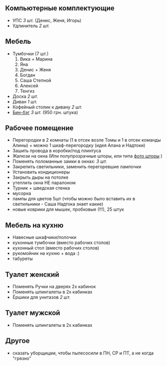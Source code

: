 ## Компьютерные комплектующие

- УПС *3 шт.* (Денис, Женя, Игорь)
- Удлинитель *2 шт.*

## Мебель

- Тумбочки (7 шт.)
	1. Вика + Марина
	1. Яна
	1. Денис + Женя
	1. Богдан
	1. Саша Степной
	1. Алексей
	1. Тенгиз
- Доска  *2 шт.*
- Диван *1 шт.*
- Кофейный столик к дивану *2 шт.*
- [Бин-бэг](https://instagram.com/beanbag_mybag) *3 шт.* (950 грн. штука)

## Рабочее помещение

- Перегородки в 2 комнаты (1 в отсек возле Томы и 1 в отсек команды Алины) + можно 1 шкаф-перегородку (идея Алана и Надтоки)
- Зашить провода в коробки/под плинтуса
- Жалюзи на окна (Или полупрозрачные шторы, или типа [фото шторы](http://static.baza.farpost.ru/v/1425564440661_hugeBlock) )
- Поменять поломанные замки в окнах: *3 шт.*
- Закрепить светильники, заменить перегоревшие лампочки
- Установить кондиционеры
- Закрыть дыры на потолке
- утеплить окна НЕ паралоном
- Турник + шведская стенка
- мусорка
- лампы для цветов 5шт (чтобы можно было вставить их в светильники - Саша Надтока знает какие)
- новые коврики для мышек, пробковые (!!!), 25 штук

## Мебель на кухню

- Навесные шкафчики/полочки
- кухонные тумбочки (вместо рабочих столов)
- кухонный стол (вместо рабочих столов)
- рукомойник на кухню + вода :)
- табуреты

## Туалет женский

- Поменять Ручки на дверях 2х кабинок
- Поменять шпингалеты в 2х кабинках
- Ёршики для унитазов *2 шт.*

## Туалет мужской

- Поменять шпингалеты в 2х кабинках

## Другое
- сказать уборщицам, чтобы пылесосили в ПН, СР и ПТ, а не когда "грязно"

